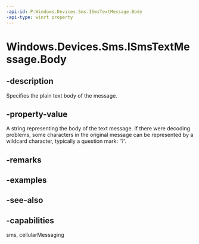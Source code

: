 ----api-id: P:Windows.Devices.Sms.ISmsTextMessage.Body
-api-type: winrt property
---<!-- Property syntaxpublic string Body { get;  set; }--># Windows.Devices.Sms.ISmsTextMessage.Body## -descriptionSpecifies the plain text body of the message.## -property-valueA string representing the body of the text message. If there were decoding problems, some characters in the original message can be represented by a wildcard character, typically a question mark: '?'.## -remarks## -examples## -see-also## -capabilitiessms, cellularMessaging